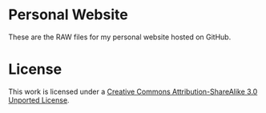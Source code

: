 # Personal Website
These are the RAW files for my personal website hosted on GitHub.

# License
This work is licensed under a [Creative Commons Attribution-ShareAlike 3.0 Unported License](http://creativecommons.org/licenses/by-sa/3.0/).



